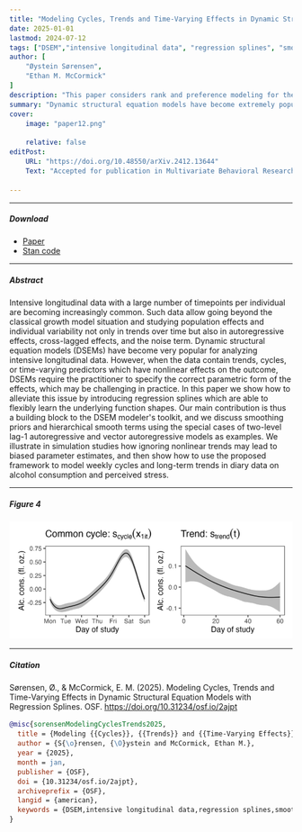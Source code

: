 ```yaml
---
title: "Modeling Cycles, Trends and Time-Varying Effects in Dynamic Structural Equation Models with Regression Splines" 
date: 2025-01-01
lastmod: 2024-07-12
tags: ["DSEM","intensive longitudinal data", "regression splines", "smoothing", "Stan"]
author: [
    "Øystein Sørensen",
    "Ethan M. McCormick"
]
description: "This paper considers rank and preference modeling for the case in which data arrive sequentially, rather than in a batch. The goal is to compute the posterior distribution incrementally in time, so that it can be quickly updated when new data arrives. To this end, we develop a sequential Monte Carlo algorithm for the Bayesian Mallows model. arXiv preprint currently under revision."
summary: "Dynamic structural equation models have become extremely popular for analysis of intensive longitudinal data in the social sciences. One outstanding problem is how to handle nonlinear trends and cycles, and in this paper we propose to do this in a very flexible manner using regression splines. We test the methods in simulation studies, and then illustrate them by analyzing a diary data set on alcohol consumption and stress. Open-source Stan code is available from our OSF repository. Accepted for publication in Multivariate Behavioral Research."
cover:
    image: "paper12.png"
    
    relative: false
editPost:
    URL: "https://doi.org/10.48550/arXiv.2412.13644"
    Text: "Accepted for publication in Multivariate Behavioral Research"

---
```


---

##### Download

+ [Paper](https://doi.org/10.31234/osf.io/2ajpt)
+ [Stan code](https://osf.io/qpkmg/)

---

##### Abstract

Intensive longitudinal data with a large number of timepoints per individual are becoming increasingly common. Such data allow going beyond the classical growth model situation and studying population effects and individual variability not only in trends over time but also in autoregressive effects, cross-lagged effects, and the noise term. Dynamic structural equation models (DSEMs) have become very popular for analyzing intensive longitudinal data. However, when the data contain trends, cycles, or time-varying predictors which have nonlinear effects on the outcome, DSEMs require the practitioner to specify the correct parametric form of the effects, which may be challenging in practice. In this paper we show how to alleviate this issue by introducing regression splines which are able to flexibly learn the underlying function shapes. Our main contribution is thus a building block to the DSEM modeler's toolkit, and we discuss smoothing priors and hierarchical smooth terms using the special cases of two-level lag-1 autoregressive and vector autoregressive models as examples. We illustrate in simulation studies how ignoring nonlinear trends may lead to biased parameter estimates, and then show how to use the proposed framework to model weekly cycles and long-term trends in diary data on alcohol consumption and perceived stress.

---

##### Figure 4

![](paper12.png)

---

##### Citation

Sørensen, Ø., & McCormick, E. M. (2025). Modeling Cycles, Trends and Time-Varying Effects in Dynamic Structural Equation Models with Regression Splines. OSF. https://doi.org/10.31234/osf.io/2ajpt




```BibTeX
@misc{sorensenModelingCyclesTrends2025,
  title = {Modeling {{Cycles}}, {{Trends}} and {{Time-Varying Effects}} in {{Dynamic Structural Equation Models}} with {{Regression Splines}}},
  author = {S{\o}rensen, {\O}ystein and McCormick, Ethan M.},
  year = {2025},
  month = jan,
  publisher = {OSF},
  doi = {10.31234/osf.io/2ajpt},
  archiveprefix = {OSF},
  langid = {american},
  keywords = {DSEM,intensive longitudinal data,regression splines,smoothing,Stan.}
}
```

